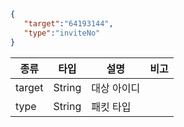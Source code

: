 ```json
{  
   "target":"64193144",
   "type":"inviteNo"
}
```
| 종류   | 타입   | 설명        | 비고 |
|--------|--------|-------------|------|
| target | String | 대상 아이디 |      |
| type   | String | 패킷 타입   |      |
